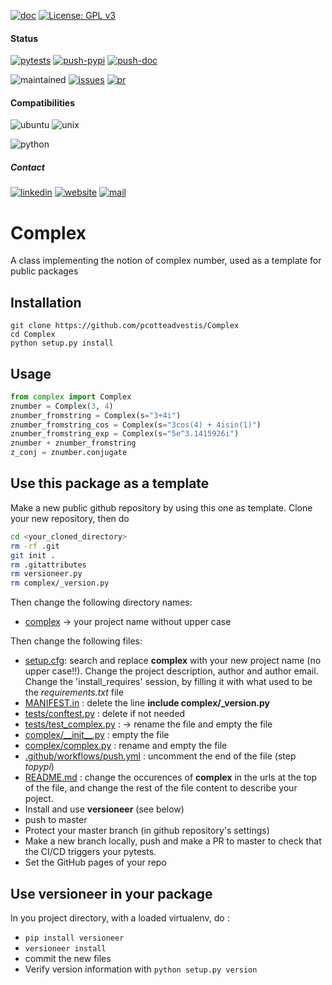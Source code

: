 [![doc](https://img.shields.io/badge/-Documentation-blue)](https://advestis.github.io/complex)
[![License: GPL v3](https://img.shields.io/badge/License-GPL%20v3-blue.svg)](https://www.gnu.org/licenses/gpl-3.0)

#### Status
[![pytests](https://github.com/Advestis/complex/actions/workflows/pull-request.yml/badge.svg)](https://github.com/Advestis/complex/actions/workflows/pull-request.yml)
[![push-pypi](https://github.com/Advestis/complex/actions/workflows/push-pypi.yml/badge.svg)](https://github.com/Advestis/complex/actions/workflows/push-pypi.yml)
[![push-doc](https://github.com/Advestis/complex/actions/workflows/push-doc.yml/badge.svg)](https://github.com/Advestis/complex/actions/workflows/push-doc.yml)

![maintained](https://img.shields.io/badge/Maintained%3F-yes-green.svg)
[![issues](https://img.shields.io/github/issues/Advestis/complex.svg)](https://github.com/Advestis/complex/issues)
[![pr](https://img.shields.io/github/issues-pr/Advestis/complex.svg)](https://github.com/Advestis/complex/pulls)


#### Compatibilities
![ubuntu](https://img.shields.io/badge/Ubuntu-supported--tested-success)
![unix](https://img.shields.io/badge/Other%20Unix-supported--untested-yellow)

![python](https://img.shields.io/pypi/pyversions/complex)


##### Contact
[![linkedin](https://img.shields.io/badge/LinkedIn-Advestis-blue)](https://www.linkedin.com/company/advestis/)
[![website](https://img.shields.io/badge/website-Advestis.com-blue)](https://www.advestis.com/)
[![mail](https://img.shields.io/badge/mail-maintainers-blue)](mailto:pythondev@advestis.com)

# Complex

A class implementing the notion of complex number, used as a template for public packages

## Installation

```
git clone https://github.com/pcotteadvestis/Complex
cd Complex
python setup.py install
```

## Usage

```python
from complex import Complex
znumber = Complex(3, 4)
znumber_fromstring = Complex(s="3+4i")
znumber_fromstring_cos = Complex(s="3cos(4) + 4isin(1)")
znumber_fromstring_exp = Complex(s="5e^3.1415926i")
znumber + znumber_fromstring
z_conj = znumber.conjugate
```

## Use this package as a template

Make a new public github repository by using this one as template. Clone your new repository, then do

```bash
cd <your_cloned_directory>
rm -rf .git
git init .
rm .gitattributes
rm versioneer.py
rm complex/_version.py
```

Then change the following directory names:
* [complex](complex) -> your project name without upper case

Then change the following files:
* [setup.cfg](setup.cfg): search and replace **complex** with your new project name (no upper case!!). Change the project
description, author and author email. Change the 'install_requires' session, by filling it with what used to be the
*requirements.txt* file
* [MANIFEST.in](MANIFEST.in) : delete the line **include complex/_version.py**
* [tests/conftest.py](tests/conftest.py) : delete if not needed
* [tests/test_complex.py](tests/test_complex.py) : -> rename the file and empty the file
* [complex/\_\_init\_\_.py](complex/__init__.py) : empty the file
* [complex/complex.py](complex/complex.py) : rename and empty the file
* [.github/workflows/push.yml](.github/workflows/push-doc.yml) : uncomment the end of the file (step *topypi*)
* [README.md](README.md) : change the occurences of **complex** in the urls at the top of the file, and change the
rest of the file content to describe your poject.
* Install and use **versioneer** (see below)
* push to master
* Protect your master branch (in github repository's settings)
* Make a new branch locally, push and make a PR to master to check that the CI/CD triggers your pytests.
* Set the GitHub pages of your repo

## Use versioneer in your package

In you project directory, with a loaded virtualenv, do :
* `pip install versioneer`
* `versioneer install`
* commit the new files
* Verify version information with `python setup.py version`
